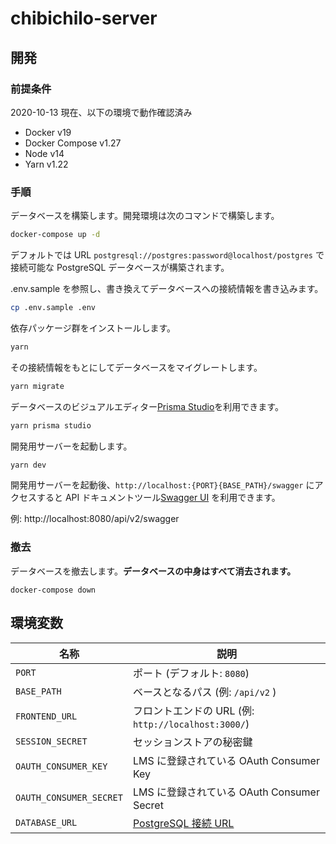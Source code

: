 # chibichilo-server

## 開発

### 前提条件

2020-10-13 現在、以下の環境で動作確認済み

- Docker v19
- Docker Compose v1.27
- Node v14
- Yarn v1.22

### 手順

データベースを構築します。開発環境は次のコマンドで構築します。

```sh
docker-compose up -d
```

デフォルトでは URL `postgresql://postgres:password@localhost/postgres` で接続可能な PostgreSQL データベースが構築されます。

.env.sample を参照し、書き換えてデータベースへの接続情報を書き込みます。

```sh
cp .env.sample .env
```

依存パッケージ群をインストールします。

```sh
yarn
```

その接続情報をもとにしてデータベースをマイグレートします。

```sh
yarn migrate
```

データベースのビジュアルエディター[Prisma Studio](https://www.prisma.io/docs/reference/tools-and-interfaces/prisma-studio)を利用できます。

```sh
yarn prisma studio
```

開発用サーバーを起動します。

```sh
yarn dev
```

開発用サーバーを起動後、`http://localhost:{PORT}{BASE_PATH}/swagger` にアクセスすると API ドキュメントツール[Swagger UI](https://swagger.io/tools/swagger-ui/) を利用できます。

例: http://localhost:8080/api/v2/swagger

### 撤去

データベースを撤去します。**データベースの中身はすべて消去されます。**

```
docker-compose down
```

## 環境変数

| 名称                    | 説明                                                |
| ----------------------- | --------------------------------------------------- |
| `PORT`                  | ポート (デフォルト: `8080`)                         |
| `BASE_PATH`             | ベースとなるパス (例: `/api/v2` )                   |
| `FRONTEND_URL`          | フロントエンドの URL (例: `http://localhost:3000/`) |
| `SESSION_SECRET`        | セッションストアの秘密鍵                            |
| `OAUTH_CONSUMER_KEY`    | LMS に登録されている OAuth Consumer Key             |
| `OAUTH_CONSUMER_SECRET` | LMS に登録されている OAuth Consumer Secret          |
| `DATABASE_URL`          | [PostgreSQL 接続 URL][database_connection_url]      |

[database_connection_url]: https://www.prisma.io/docs/reference/database-connectors/connection-urls/
